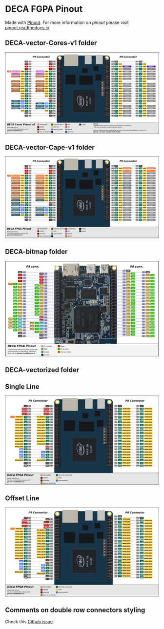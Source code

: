 

# DECA FGPA Pinout

Made with [Pinout](https://github.com/j0ono0/pinout). For more information on *pinout* please visit [pinout.readthedocs.io](https://pinout.readthedocs.io/).



## DECA-vector-Cores-v1 folder
![pinout_deca](DECA-vector-Cores-v1/pinout_deca.png)

## DECA-vector-Cape-v1 folder
![pinout_deca](DECA-vector-Cape-v1/pinout_deca.png)


## DECA-bitmap folder

![pinout_deca](DECA-bitmap/pinout_deca.png)



## DECA-vectorized folder

## Single Line

![pinout_deca](DECA-vectorized/pinout_deca.png)

## Offset Line

![pinout_deca_offset](DECA-vectorized/pinout_deca_offset.png)





## Comments on double row connectors styling

Check this [Github issue](https://github.com/j0ono0/pinout/issues/41). 

